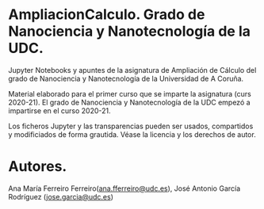 # AmpliacionCalculo. Grado de Nanociencia y Nanotecnología de la UDC.

Jupyter Notebooks y apuntes de la asignatura de Ampliación de Cálculo del grado de Nanociencia y Nanotecnología de la Universidad de A Coruña. 

Material elaborado para el primer curso que se imparte la asignatura (curs 2020-21). El grado de Nanociencia y Nanotecnología de la UDC empezó a impartirse en el curso 2020-21.

Los ficheros Jupyter y las transparencias pueden ser usados, compartidos y modificiados de forma grautida. Véase la licencia y los derechos de autor. 



# Autores.
Ana María Ferreiro Ferreiro(ana.fferreiro@udc.es), José Antonio García Rodríguez (jose.garcia@udc.es)
